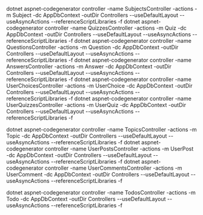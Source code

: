 dotnet aspnet-codegenerator controller -name SubjectsController        -actions -m  Subject        -dc AppDbContext -outDir Controllers --useDefaultLayout --useAsyncActions --referenceScriptLibraries -f
dotnet aspnet-codegenerator controller -name QuizzesController        -actions -m  Quiz        -dc AppDbContext -outDir Controllers --useDefaultLayout --useAsyncActions --referenceScriptLibraries -f
dotnet aspnet-codegenerator controller -name QuestionsController        -actions -m  Question        -dc AppDbContext -outDir Controllers --useDefaultLayout --useAsyncActions --referenceScriptLibraries -f
dotnet aspnet-codegenerator controller -name AnswersController        -actions -m  Answer        -dc AppDbContext -outDir Controllers --useDefaultLayout --useAsyncActions --referenceScriptLibraries -f
dotnet aspnet-codegenerator controller -name UserChoicesController        -actions -m  UserChoice        -dc AppDbContext -outDir Controllers --useDefaultLayout --useAsyncActions --referenceScriptLibraries -f
dotnet aspnet-codegenerator controller -name UserQuizzesController        -actions -m  UserQuiz        -dc AppDbContext -outDir Controllers --useDefaultLayout --useAsyncActions --referenceScriptLibraries -f

dotnet aspnet-codegenerator controller -name TopicsController        -actions -m  Topic        -dc AppDbContext -outDir Controllers --useDefaultLayout --useAsyncActions --referenceScriptLibraries -f
dotnet aspnet-codegenerator controller -name UserPostsController        -actions -m  UserPost        -dc AppDbContext -outDir Controllers --useDefaultLayout --useAsyncActions --referenceScriptLibraries -f
dotnet aspnet-codegenerator controller -name UserCommentsController        -actions -m  UserComment        -dc AppDbContext -outDir Controllers --useDefaultLayout --useAsyncActions --referenceScriptLibraries -f

dotnet aspnet-codegenerator controller -name TodosController        -actions -m  Todo        -dc AppDbContext -outDir Controllers --useDefaultLayout --useAsyncActions --referenceScriptLibraries -f
